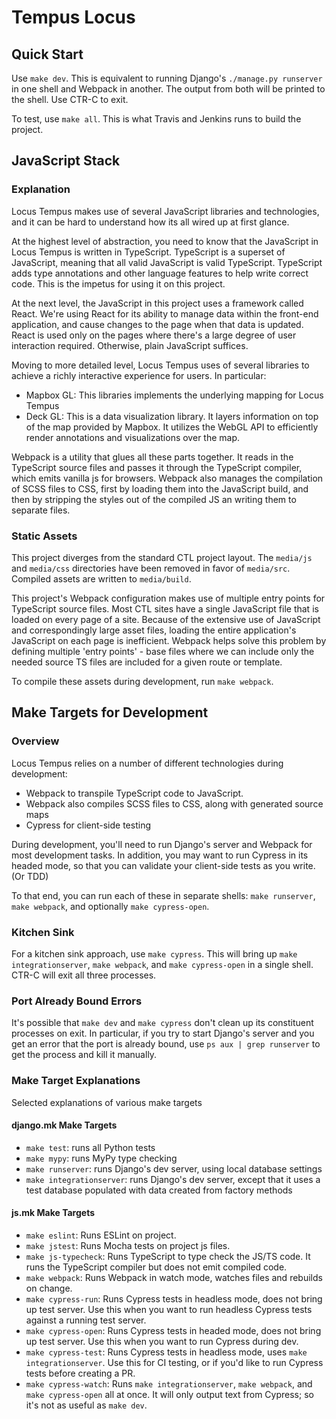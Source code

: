 # Tempus Locus
## Quick Start 
Use `make dev`. This is equivalent to running Django's `./manage.py runserver` in one shell and Webpack in another. The output from both will be printed to the shell. Use CTR-C to exit.

To test, use `make all`. This is what Travis and Jenkins runs to build the project.

## JavaScript Stack
### Explanation
Locus Tempus makes use of several JavaScript libraries and technologies, and it can be hard to understand how its all wired up at first glance.

At the highest level of abstraction, you need to know that the JavaScript in Locus Tempus is written in TypeScript. TypeScript is a superset of JavaScript, meaning that all valid JavaScript is valid TypeScript. TypeScript adds type annotations and other language features to help write correct code. This is the impetus for using it on this project.

At the next level, the JavaScript in this project uses a framework called React. We're using React for its ability to manage data within the front-end application, and cause changes to the page when that data is updated. React is used only on the pages where there's a large degree of user interaction required. Otherwise, plain JavaScript suffices.

Moving to more detailed level, Locus Tempus uses of several libraries to achieve a richly interactive experience for users. In particular:
* Mapbox GL: This libraries implements the underlying mapping for Locus Tempus
* Deck GL: This is a data visualization library. It layers information on top of the map provided by Mapbox. It utilizes the WebGL API to efficiently render annotations and visualizations over the map.

Webpack is a utility that glues all these parts together. It reads in the TypeScript source files and passes it through the TypeScript compiler, which emits vanilla js for browsers. Webpack also manages the compilation of SCSS files to CSS, first by loading them into the JavaScript build, and then by stripping the styles out of the compiled JS an writing them to separate files.

### Static Assets
This project diverges from the standard CTL project layout. The `media/js` and `media/css` directories have been removed in favor of `media/src`. Compiled assets are written to `media/build`.

This project's Webpack configuration makes use of multiple entry points for TypeScript source files. Most CTL sites have a single JavaScript file that is loaded on every page of a site. Because of the extensive use of JavaScript and correspondingly large asset files, loading the entire application's JavaScript on each page is inefficient. Webpack helps solve this problem by defining multiple 'entry points' - base files where we can include only the needed source TS files are included for a given route or template.

To compile these assets during development, run `make webpack`.

## Make Targets for Development
### Overview
Locus Tempus relies on a number of different technologies during development:
- Webpack to transpile TypeScript code to JavaScript.
- Webpack also compiles SCSS files to CSS, along with generated source maps
- Cypress for client-side testing

During development, you'll need to run Django's server and Webpack for most development tasks. In addition, you may want to run Cypress in its headed mode, so that you can validate your client-side tests as you write. (Or TDD)

To that end, you can run each of these in separate shells: `make runserver`, `make webpack`, and optionally `make cypress-open`.

### Kitchen Sink
For a kitchen sink approach, use `make cypress`. This will bring up `make integrationserver`, `make webpack`, and `make cypress-open` in a single shell. CTR-C will exit all three processes.

### Port Already Bound Errors
It's possible that `make dev` and `make cypress` don't clean up its constituent processes on exit. In particular, if you try to start Django's server and you get an error that the port is already bound, use `ps aux | grep runserver` to get the process and kill it manually.

### Make Target Explanations
Selected explanations of various make targets

#### django.mk Make Targets
- `make test`: runs all Python tests
- `make mypy`: runs MyPy type checking
- `make runserver`: runs Django's dev server, using local database settings
- `make integrationserver`: runs Django's dev server, except that it uses a test database populated with data created from factory methods

#### js.mk Make Targets
- `make eslint`: Runs ESLint on project.
- `make jstest`: Runs Mocha tests on project js files.
- `make js-typecheck`: Runs TypeScript to type check the JS/TS code. It runs the TypeScript compiler but does not emit compiled code.
- `make webpack`: Runs Webpack in watch mode, watches files and rebuilds on change.
- `make cypress-run`: Runs Cypress tests in headless mode, does not bring up test server. Use this when you want to run headless Cypress tests against a running test server. 
- `make cypress-open`: Runs Cypress tests in headed mode, does not bring up test server. Use this when you want to run Cypress during dev.
- `make cypress-test`: Runs Cypress tests in headless mode, uses `make integrationserver`. Use this for CI testing, or if you'd like to run Cypress tests before creating a PR.
- `make cypress-watch`: Runs `make integrationserver`, `make webpack`, and `make cypress-open` all at once. It will only output text from Cypress; so it's not as useful as `make dev`.
